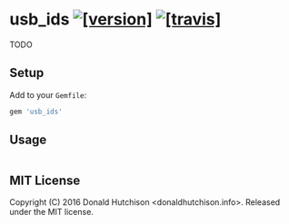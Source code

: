 # usb_ids [![[version]](https://badge.fury.io/rb/usb_ids.svg)](http://badge.fury.io/rb/usb_ids)  [![[travis]](https://travis-ci.org/rkachowski/usb_ids.png)](https://travis-ci.org/rkachowski/usb_ids)

TODO


## Setup

Add to your `Gemfile`:

```ruby
gem 'usb_ids'
```


## Usage

```ruby
```


## MIT License

Copyright (C) 2016 Donald Hutchison <donaldhutchison.info>. Released under the MIT license.
